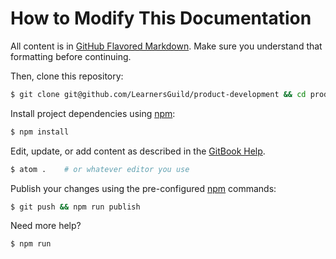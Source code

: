 # How to Modify This Documentation

All content is in [GitHub Flavored Markdown][gfm]. Make sure you understand that formatting before continuing.

Then, clone this repository:

```bash
$ git clone git@github.com/LearnersGuild/product-development && cd product-development
```

Install project dependencies using [npm][npm]:

```bash
$ npm install
```

Edit, update, or add content as described in the [GitBook Help][gitbook-help].

```bash
$ atom .    # or whatever editor you use
```

Publish your changes using the pre-configured [npm][npm] commands:

```bash
$ git push && npm run publish
```

Need more help?

```bash
$ npm run
```

<!-- references -->

[gfm]:https://help.github.com/articles/github-flavored-markdown/
[gitbook-help]:http://help.gitbook.com/format/index.html
[npm]:https://docs.npmjs.com/
